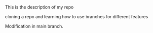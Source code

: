 This is the description of my repo

cloning a repo and learning how to use branches for different features

 Modification in main branch.
